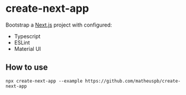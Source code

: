 # create-next-app

Bootstrap a [Next.js](nextjs.org) project with configured:

* Typescript
* ESLint
* Material UI

## How to use

```
npx create-next-app --example https://github.com/matheuspb/create-next-app
```
